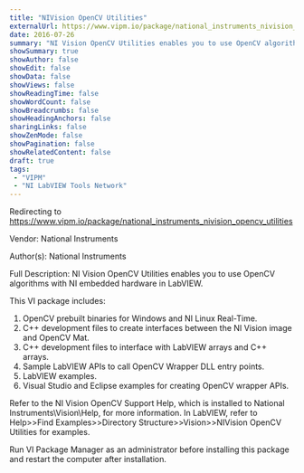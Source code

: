 ```yaml
---
title: "NIVision OpenCV Utilities"
externalUrl: https://www.vipm.io/package/national_instruments_nivision_opencv_utilities
date: 2016-07-26
summary: "NI Vision OpenCV Utilities enables you to use OpenCV algorithms with NI embedded hardware in LabVIEW."
showSummary: true
showAuthor: false
showEdit: false
showData: false
showViews: false
showReadingTime: false
showWordCount: false
showBreadcrumbs: false
showHeadingAnchors: false
sharingLinks: false
showZenMode: false
showPagination: false
showRelatedContent: false
draft: true
tags:
 - "VIPM"
 - "NI LabVIEW Tools Network"
---
```


Redirecting to https://www.vipm.io/package/national_instruments_nivision_opencv_utilities

Vendor: National Instruments

Author(s): National Instruments
 
Full Description:
NI Vision OpenCV Utilities enables you to use OpenCV algorithms with NI embedded hardware in LabVIEW.

This VI package includes:

1. OpenCV prebuilt binaries for Windows and NI Linux Real-Time. 
2. C++ development files to create interfaces between the NI Vision image and OpenCV Mat. 
3. C++ development files to interface with LabVIEW arrays and C++ arrays. 
4. Sample LabVIEW APIs to call OpenCV Wrapper DLL entry points. 
5. LabVIEW examples. 
6. Visual Studio and Eclipse examples for creating OpenCV wrapper APIs.

Refer to the NI Vision OpenCV Support Help, which is installed to National Instruments\\Vision\\Help, for more information. In LabVIEW, refer to Help>>Find Examples>>Directory Structure>>Vision>>NIVision OpenCV Utilities for examples. 

Run VI Package Manager as an administrator before installing this package and restart the computer after installation.